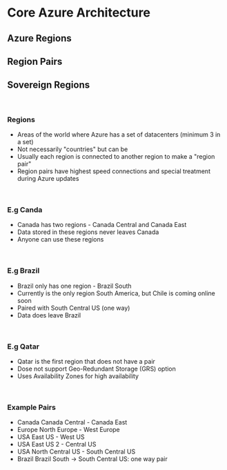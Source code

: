 # Core Azure Architecture

## Azure Regions 
## Region Pairs 
## Sovereign Regions

<br>

### Regions

- Areas of the world where Azure has a set of datacenters (minimum 3 in a set)
- Not necessarily "countries" but can be
- Usually each region is connected to another region to make a "region pair"
- Region pairs have highest speed connections and special treatment during Azure updates

<br>

### E.g Canda

- Canada has two regions - Canada Central and Canada East
- Data stored in these regions never leaves Canada
- Anyone can use these regions

<br>

### E.g Brazil

- Brazil only has one region - Brazil South
- Currently is the only region South America, but Chile is coming online soon
- Paired with South Central US (one way)
- Data does leave Brazil

<br>

### E.g Qatar

- Qatar is the first region that does not have a pair
- Dose not support Geo-Redundant Storage (GRS) option
- Uses Availability Zones for high availability

<br>

### Example Pairs
- Canada      Canada Central - Canada East
- Europe      North Europe - West Europe
- USA         East US - West US
- USA         East US 2 - Central US
- USA         North Central US - South Central US
- Brazil      Brazil South -> South Central US: one way pair
